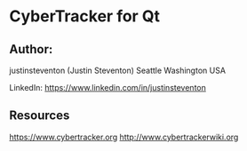 # CyberTracker for Qt

## Author:
justinsteventon (Justin Steventon)
Seattle
Washington
USA

LinkedIn: https://www.linkedin.com/in/justinsteventon

## Resources
https://www.cybertracker.org
http://www.cybertrackerwiki.org

